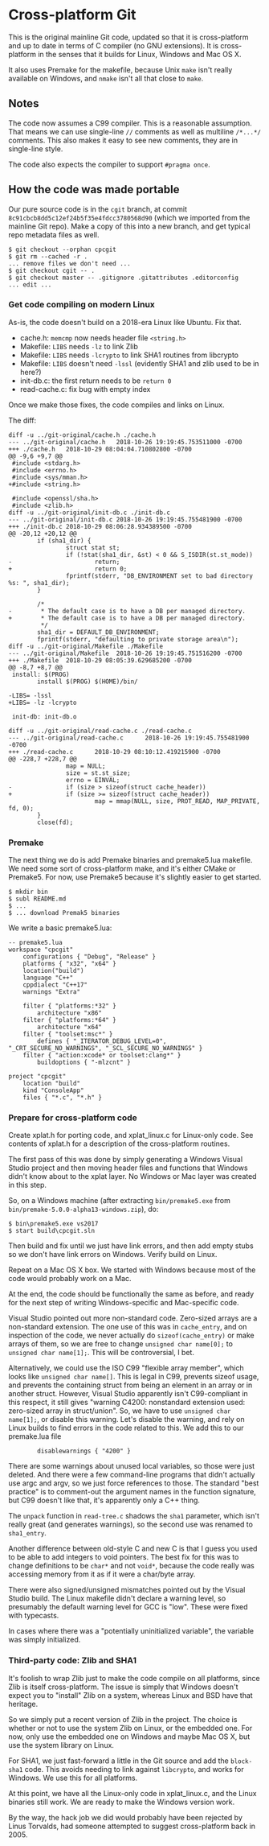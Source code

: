 # Cross-platform Git

This is the original mainline Git code, updated so that it is
cross-platform and up to date in terms of C compiler (no GNU
extensions). It is cross-platform in the senses that it builds
for Linux, Windows and Mac OS X.

It also uses Premake for the makefile, because Unix `make` isn't really
available on Windows, and `nmake` isn't all that close to `make`.

## Notes

The code now assumes a C99 compiler. This is a reasonable assumption.
That means we can use single-line `//` comments as well as multiline `/*...*/` comments.
This also makes it easy to see new comments, they are in single-line style.

The code also expects the compiler to support `#pragma once`.

## How the code was made portable

Our pure source code is in the `cgit` branch, at commit `8c91cbcb8dd5c12ef24b5f35e4fdcc3780568d90`
(which we imported from the mainline Git repo). Make a copy of this into
a new branch, and get typical repo metadata files as well.

```
$ git checkout --orphan cpcgit
$ git rm --cached -r .
... remove files we don't need ...
$ git checkout cgit -- .
$ git checkout master -- .gitignore .gitattributes .editorconfig
... edit ...
```

### Get code compiling on modern Linux

As-is, the code doesn't build on a 2018-era Linux like Ubuntu. Fix that.

- cache.h: `memcmp` now needs header file `<string.h>`
- Makefile: `LIBS` needs `-lz` to link Zlib
- Makefile: `LIBS` needs `-lcrypto` to link SHA1 routines from libcrypto
- Makefile: `LIBS` doesn't need `-lssl` (evidently SHA1 and zlib used to be in here?)
- init-db.c: the first return needs to be `return 0`
- read-cache.c: fix bug with empty index

Once we make those fixes, the code compiles and links on Linux.

The diff:

```
diff -u ../git-original/cache.h ./cache.h
--- ../git-original/cache.h   2018-10-26 19:19:45.753511000 -0700
+++ ./cache.h   2018-10-29 08:04:04.710802800 -0700
@@ -9,6 +9,7 @@
 #include <stdarg.h>
 #include <errno.h>
 #include <sys/mman.h>
+#include <string.h>

 #include <openssl/sha.h>
 #include <zlib.h>
diff -u ../git-original/init-db.c ./init-db.c
--- ../git-original/init-db.c 2018-10-26 19:19:45.755481900 -0700
+++ ./init-db.c 2018-10-29 08:06:28.934389500 -0700
@@ -20,12 +20,12 @@
		if (sha1_dir) {
				struct stat st;
				if (!stat(sha1_dir, &st) < 0 && S_ISDIR(st.st_mode))
-                       return;
+                       return 0;
				fprintf(stderr, "DB_ENVIRONMENT set to bad directory %s: ", sha1_dir);
		}

		/*
-        * The default case is to have a DB per managed directory.
+        * The default case is to have a DB per managed directory.
		 */
		sha1_dir = DEFAULT_DB_ENVIRONMENT;
		fprintf(stderr, "defaulting to private storage area\n");
diff -u ../git-original/Makefile ./Makefile
--- ../git-original/Makefile  2018-10-26 19:19:45.751516200 -0700
+++ ./Makefile  2018-10-29 08:05:39.629685200 -0700
@@ -8,7 +8,7 @@
 install: $(PROG)
		install $(PROG) $(HOME)/bin/

-LIBS= -lssl
+LIBS= -lz -lcrypto

 init-db: init-db.o

diff -u ../git-original/read-cache.c ./read-cache.c
--- ../git-original/read-cache.c      2018-10-26 19:19:45.755481900 -0700
+++ ./read-cache.c      2018-10-29 08:10:12.419215900 -0700
@@ -228,7 +228,7 @@
				map = NULL;
				size = st.st_size;
				errno = EINVAL;
-               if (size > sizeof(struct cache_header))
+               if (size >= sizeof(struct cache_header))
						map = mmap(NULL, size, PROT_READ, MAP_PRIVATE, fd, 0);
		}
		close(fd);
```

### Premake

The next thing we do is add Premake binaries and premake5.lua makefile. We need
some sort of cross-platform make, and it's either CMake or Premake5. For now,
use Premake5 because it's slightly easier to get started.

```
$ mkdir bin
$ subl README.md
$ ...
$ ... download Premak5 binaries
```

We write a basic premake5.lua:

```
-- premake5.lua
workspace "cpcgit"
	configurations { "Debug", "Release" }
	platforms { "x32", "x64" }
	location("build")
	language "C++"
	cppdialect "C++17"
	warnings "Extra"

	filter { "platforms:*32" }
		architecture "x86"
	filter { "platforms:*64" }
		architecture "x64"
	filter { "toolset:msc*" }
		defines { "_ITERATOR_DEBUG_LEVEL=0", "_CRT_SECURE_NO_WARNINGS", "_SCL_SECURE_NO_WARNINGS" }
	filter { "action:xcode* or toolset:clang*" }
		buildoptions { "-mlzcnt" }

project "cpcgit"
	location "build"
	kind "ConsoleApp"
	files { "*.c", "*.h" }
```

### Prepare for cross-platform code

Create xplat.h for porting code, and xplat_linux.c for Linux-only code.
See contents of xplat.h for a description of the cross-platform routines.

The first pass of this was done by simply generating a Windows Visual Studio
project and then moving header files and functions that Windows didn't know
about to the xplat layer. No Windows or Mac layer was created in this step.

So, on a Windows machine (after extracting `bin/premake5.exe` from
`bin/premake-5.0.0-alpha13-windows.zip`), do:

```
$ bin\premake5.exe vs2017
$ start build\cpcgit.sln
```

Then build and fix until we just have link errors, and then add empty stubs so
we don't have link errors on Windows. Verify build on Linux.

Repeat on a Mac OS X box. We started with Windows because most of the code
would probably work on a Mac.

At the end, the code should be functionally the same as before, and ready for
the next step of writing Windows-specific and Mac-specific code.

Visual Studio pointed out more non-standard code. Zero-sized arrays are a non-standard
extension. The one use of this was in `cache_entry`, and on inspection of the code,
we never actually do `sizeof(cache_entry)` or make arrays of them, so we are free to
change `unsigned char name[0];` to `unsigned char name[1];`. This will be controversial,
I bet.

Alternatively, we could use the ISO C99 "flexible array member", which looks like
`unsigned char name[]`. This is legal in C99, prevents sizeof usage, and prevents the
containing struct from being an element in an array or in another struct. However,
Visual Studio apparently isn't C99-compliant in this respect, it still gives
"warning C4200: nonstandard extension used: zero-sized array in struct/union".
So, we have to use `unsigned char name[1];`, or disable this warning. Let's
disable the warning, and rely on Linux builds to find errors in the code related
to this. We add this to our premake.lua file

```
		disablewarnings { "4200" }
```

There are some warnings about unused local variables, so those were just deleted.
And there were a few command-line programs that didn't actually use argc and argv,
so we just force references to those. The standard "best practice" is to comment-out
the argument names in the function signature, but C99 doesn't like that, it's
apparently only a C++ thing.

The `unpack` function in `read-tree.c` shadows the `sha1` parameter, which isn't
really great (and generates warnings), so the second use was renamed to `sha1_entry`.

Another difference between old-style C and new C is that I guess you used to be
able to add integers to void pointers. The best fix for this was to change
definitions to be `char*` and not `void*`, because the code really was accessing
memory from it as if it were a char/byte array.

There were also signed/unsigned mismatches pointed out by the Visual Studio build.
The Linux makefile didn't declare a warning level, so presumably the default warning
level for GCC is "low". These were fixed with typecasts.

In cases where there was a "potentially uninitialized variable", the variable was
simply initialized.

### Third-party code: Zlib and SHA1

It's foolish to wrap Zlib just to make the code compile on all platforms, since
Zlib is itself cross-platform. The issue is simply that Windows doesn't expect you
to "install" Zlib on a system, whereas Linux and BSD have that heritage.

So we simply put a recent version of Zlib in the project. The choice is whether or
not to use the system Zlib on Linux, or the embedded one. For now, only use the
embedded one on Windows and maybe Mac OS X, but use the system library on Linux.

For SHA1, we just fast-forward a little in the Git source and add the
`block-sha1` code. This avoids needing to link against `libcrypto`, and works
for Windows. We use this for all platforms.

At this point, we have all the Linux-only code in xplat_linux.c, and the Linux binaries
still work. We are ready to make the Windows version work.

By the way, the hack job we did would probably have been rejected by Linus Torvalds,
had someone attempted to suggest cross-platform back in 2005.

